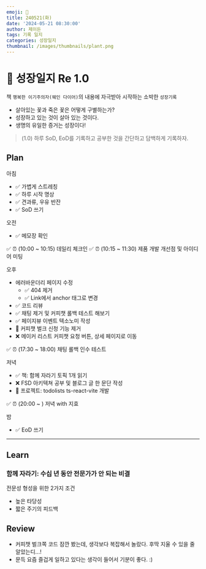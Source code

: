 ```yaml
---
emoji: 🌱
title: 240521(화)
date: '2024-05-21 08:30:00'
author: 제이든
tags: 기록 일지
categories: 성장일지
thumbnail: /images/thumbnails/plant.png
---
```


# 🌱 성장일지 Re 1.0

책 `행복한 이기주의자(웨인 다이어)`의 내용에 자극받아 시작하는 소박한 `성장기록`

- 살아있는 꽃과 죽은 꽃은 어떻게 구별하는가?
- 성장하고 있는 것이 살아 있는 것이다.
- 생명의 유일한 증거는 성장이다!

> (1.0) 하루 SoD, EoD를 기록하고 공부한 것을 간단하고 담백하게 기록하자.

## Plan

아침

- ✅ 가볍게 스트레칭
- ✅ 하루 시작 명상
- ✅ 견과류, 우유 반잔
- ✅ SoD 쓰기

오전

- ✅ 메모장 확인

✅ ⏰ (10:00 ~ 10:15) 데일리 체크인
✅ ⏰ (10:15 ~ 11:30) 제품 개발 개선점 및 아이디어 미팅

오후

- 에러바운더리 페이지 수정
  - ✅ 404 제거
  - ✅ Link에서 anchor 태그로 변경
- ✅ 코드 리뷰
- ✅ 채팅 제거 및 커피챗 롤백 테스트 해보기
- ✅ 페이지뷰 이벤트 텍소노미 작성
- 🌱 커피챗 벌크 신청 기능 제거
- ❌ 메이커 리스트 커피챗 요청 버튼, 상세 페이지로 이동

✅ ⏰ (17:30 ~ 18:00) 채팅 롤백 인수 테스트

저녁

- ✅ 책: 함께 자라기 토픽 1개 읽기
- ❌ FSD 아키텍쳐 공부 및 블로그 글 한 문단 작성
- 🌱 프로젝트: todolists ts-react-vite 개발

✅ ⏰ (20:00 ~ ) 저녁 with 지효

밤

- ✅ EoD 쓰기

---

## Learn

### 함께 자라기: 수십 년 동안 전문가가 안 되는 비결

전문성 형성을 위한 2가지 조건

- 높은 타당성
- 짧은 주기의 피드백

## Review

- 커피챗 벌크쪽 코드 잠깐 봤는데, 생각보다 복잡해서 놀랐다. 후딱 지울 수 있을 줄 알았는디...!
- 문득 요즘 즐겁게 일하고 있다는 생각이 들어서 기분이 좋다. :)
